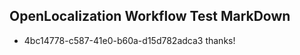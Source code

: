 ## OpenLocalization Workflow Test MarkDown
* 4bc14778-c587-41e0-b60a-d15d782adca3 thanks!

<!--HONumber=Aug16_HO4-->


